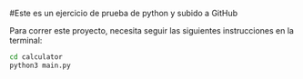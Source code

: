 #Este es un ejercicio de prueba de python y subido a GitHub

Para correr este proyecto, necesita seguir las siguientes instrucciones en la terminal: 

```sh
cd calculator
python3 main.py
```